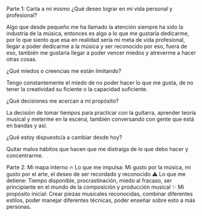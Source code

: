 Parte 1: Carta a mí mismo
¿Qué deseo lograr en mi vida personal y profesional?

Algo que desde pequeño me ha llamado la atención siempre ha sido la industria de la música, 
entonces es algo a lo que me gustaría dedicarme, por lo que siento que esa en realidad sería
mi meta de vida profesional, llegar a poder dedicarme a la música y ser reconocido por eso,
fuera de eso, también me gustaría llegar a poder vencer miedos y atreverme a hacer otras cosas.

¿Qué miedos o creencias me están limitando?

Tengo constantemente el miedo de no poder hacer lo que me gusta, de no tener la creatividad
su ficiente o la capacidad suficiente. 

¿Qué decisiones me acercan a mi propósito?

La decisión de tomar tiempos para practicar con la guitarra, aprender teoría musical y meterme
en la escena, también conversando con gente que está en bandas y así.

¿Qué estoy dispuesto/a a cambiar desde hoy?

Quitar malos hábitos que hacen que me distraiga de lo que debo hacer y concentrarme.

Parte 2: Mi mapa interno
🔥 Lo que me impulsa: Mi gusto por la música, mi gusto por el arte, el deseo de ser recordado y reconocido
⚠️ Lo que me detiene: Tiempo disponible, procrastinación, miedo al fracaso, ser principiante en el mundo 
de la composición y producción musical
✨ Mi propósito inicial: Crear piezas musicales reconocidas, combinar diferentes estilos, poder manejar 
diferentes técnicas, poder enseñar sobre esto a más personas.
